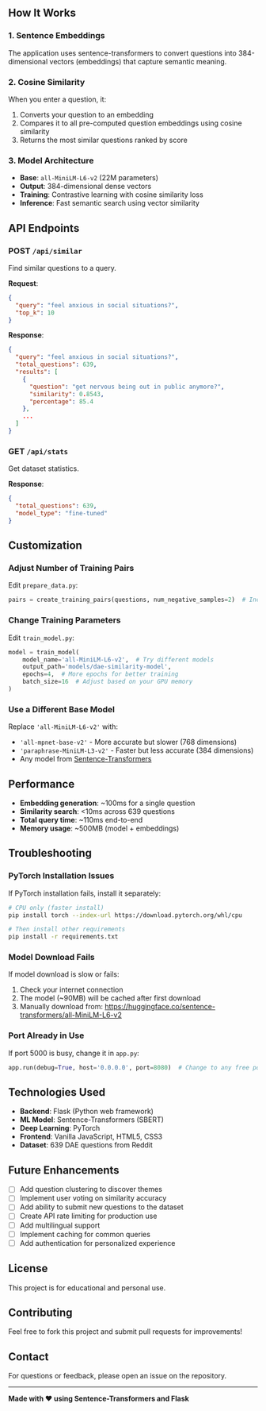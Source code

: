 


## How It Works

### 1. Sentence Embeddings

The application uses sentence-transformers to convert questions into 384-dimensional vectors (embeddings) that capture semantic meaning.

### 2. Cosine Similarity

When you enter a question, it:
1. Converts your question to an embedding
2. Compares it to all pre-computed question embeddings using cosine similarity
3. Returns the most similar questions ranked by score

### 3. Model Architecture

- **Base**: `all-MiniLM-L6-v2` (22M parameters)
- **Output**: 384-dimensional dense vectors
- **Training**: Contrastive learning with cosine similarity loss
- **Inference**: Fast semantic search using vector similarity

## API Endpoints

### POST `/api/similar`

Find similar questions to a query.

**Request**:
```json
{
  "query": "feel anxious in social situations?",
  "top_k": 10
}
```

**Response**:
```json
{
  "query": "feel anxious in social situations?",
  "total_questions": 639,
  "results": [
    {
      "question": "get nervous being out in public anymore?",
      "similarity": 0.8543,
      "percentage": 85.4
    },
    ...
  ]
}
```

### GET `/api/stats`

Get dataset statistics.

**Response**:
```json
{
  "total_questions": 639,
  "model_type": "fine-tuned"
}
```

## Customization

### Adjust Number of Training Pairs

Edit `prepare_data.py`:
```python
pairs = create_training_pairs(questions, num_negative_samples=2)  # Increase for more data
```

### Change Training Parameters

Edit `train_model.py`:
```python
model = train_model(
    model_name='all-MiniLM-L6-v2',  # Try different models
    output_path='models/dae-similarity-model',
    epochs=4,  # More epochs for better training
    batch_size=16  # Adjust based on your GPU memory
)
```

### Use a Different Base Model

Replace `'all-MiniLM-L6-v2'` with:
- `'all-mpnet-base-v2'` - More accurate but slower (768 dimensions)
- `'paraphrase-MiniLM-L3-v2'` - Faster but less accurate (384 dimensions)
- Any model from [Sentence-Transformers](https://www.sbert.net/docs/pretrained_models.html)

## Performance

- **Embedding generation**: ~100ms for a single question
- **Similarity search**: <10ms across 639 questions
- **Total query time**: ~110ms end-to-end
- **Memory usage**: ~500MB (model + embeddings)

## Troubleshooting

### PyTorch Installation Issues

If PyTorch installation fails, install it separately:
```bash
# CPU only (faster install)
pip install torch --index-url https://download.pytorch.org/whl/cpu

# Then install other requirements
pip install -r requirements.txt
```

### Model Download Fails

If model download is slow or fails:
1. Check your internet connection
2. The model (~90MB) will be cached after first download
3. Manually download from: https://huggingface.co/sentence-transformers/all-MiniLM-L6-v2

### Port Already in Use

If port 5000 is busy, change it in `app.py`:
```python
app.run(debug=True, host='0.0.0.0', port=8080)  # Change to any free port
```

## Technologies Used

- **Backend**: Flask (Python web framework)
- **ML Model**: Sentence-Transformers (SBERT)
- **Deep Learning**: PyTorch
- **Frontend**: Vanilla JavaScript, HTML5, CSS3
- **Dataset**: 639 DAE questions from Reddit

## Future Enhancements

- [ ] Add question clustering to discover themes
- [ ] Implement user voting on similarity accuracy
- [ ] Add ability to submit new questions to the dataset
- [ ] Create API rate limiting for production use
- [ ] Add multilingual support
- [ ] Implement caching for common queries
- [ ] Add authentication for personalized experience

## License

This project is for educational and personal use.

## Contributing

Feel free to fork this project and submit pull requests for improvements!

## Contact

For questions or feedback, please open an issue on the repository.

---

**Made with ❤️ using Sentence-Transformers and Flask**

